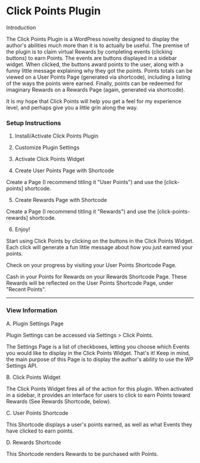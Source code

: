 # Click Points Plugin

Introduction

The Click Points Plugin is a WordPress novelty designed to display the author's abilities much more than it is to actually be useful.  The premise of the plugin is to claim virtual Rewards by completing events (clicking buttons) to earn Points.  The events are buttons displayed in a sidebar widget.  When clicked, the buttons award points to the user, along with a funny little message explaining why they got the points.  Points totals can be viewed on a User Points Page (generated via shortcode), including a listing of the ways the points were earned.  Finally, points can be redeemed for imaginary Rewards on a Rewards Page (again, generated via shortcode).  

It is my hope that Click Points will help you get a feel for my experience level, and perhaps give you a little grin along the way.


### Setup Instructions

1.  Install/Activate Click Points Plugin

2.  Customize Plugin Settings

3.  Activate Click Points Widget

4.  Create User Points Page with Shortcode

Create a Page (I recommend titling it "User Points") and use the [click-points] shortcode.

5.  Create Rewards Page with Shortcode

Create a Page (I recommend titling it "Rewards") and use the [click-points-rewards] shortcode.

6.  Enjoy!

Start using Click Points by clicking on the buttons in the Click Points Widget. Each click will generate a fun little message about how you just earned your points.  

Check on your progress by visiting your User Points Shortcode Page.

Cash in your Points for Rewards on your Rewards Shortcode Page.  These Rewards will be reflected on the User Points Shortcode Page, under "Recent Points". 

---

### View Information

A.  Plugin Settings Page

Plugin Settings can be accessed via Settings > Click Points.

The Settings Page is a list of checkboxes, letting you choose which Events you would like to display in the Click Points Widget. That's it!  Keep in mind, the main purpose of this Page is to display the author's ability to use the WP Settings API.

B.  Click Points Widget

The Click Points Widget fires all of the action for this plugin.  When activated in a sidebar, it provides an interface for users to click to earn Points toward Rewards (See Rewards Shortcode, below).

C.  User Points Shortcode
	
This Shortcode displays a user's points earned, as well as what Events they have clicked to earn points.  

D.  Rewards Shortcode

This Shortcode renders Rewards to be purchased with Points.  





